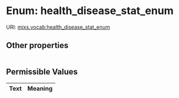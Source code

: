 
# Enum: health_disease_stat_enum




URI: [mixs.vocab:health_disease_stat_enum](https://w3id.org/mixs/vocab/health_disease_stat_enum)


## Other properties

|  |  |  |
| --- | --- | --- |

## Permissible Values

| Text | Meaning |
| :--- | --------: |

